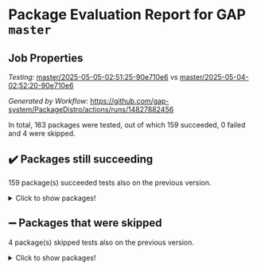 # Package Evaluation Report for GAP `master`

## Job Properties

*Testing:* [master/2025-05-05-02:51:25-90e710e6](https://github.com/gap-system/PackageDistro/blob/data/reports/master/2025-05-05-02:51:25-90e710e6) vs [master/2025-05-04-02:52:20-90e710e6](https://github.com/gap-system/PackageDistro/blob/data/reports/master/2025-05-04-02:52:20-90e710e6)

*Generated by Workflow:* https://github.com/gap-system/PackageDistro/actions/runs/14827882456

In total, 163 packages were tested, out of which 159 succeeded, 0 failed and 4 were skipped.

## :heavy_check_mark: Packages still succeeding

159 package(s) succeeded tests also on the previous version.
<details><summary>Click to show packages!</summary>

- 4ti2interface 2024.11-01 [(success)](https://github.com/gap-system/PackageDistro/actions/runs/14827882456/job/41623943361)
- ace 5.7.0 [(success)](https://github.com/gap-system/PackageDistro/actions/runs/14827882456/job/41623947203)
- aclib 1.3.2 [(success)](https://github.com/gap-system/PackageDistro/actions/runs/14827882456/job/41623947735)
- agt 0.3.1 [(success)](https://github.com/gap-system/PackageDistro/actions/runs/14827882456/job/41623948063)
- alco 1.1.1 [(success)](https://github.com/gap-system/PackageDistro/actions/runs/14827882456/job/41623949707)
- alnuth 3.2.1 [(success)](https://github.com/gap-system/PackageDistro/actions/runs/14827882456/job/41623950347)
- anupq 3.3.1 [(success)](https://github.com/gap-system/PackageDistro/actions/runs/14827882456/job/41623950661)
- atlasrep 2.1.9 [(success)](https://github.com/gap-system/PackageDistro/actions/runs/14827882456/job/41623950819)
- autodoc 2023.06.19 [(success)](https://github.com/gap-system/PackageDistro/actions/runs/14827882456/job/41623950952)
- automata 1.16 [(success)](https://github.com/gap-system/PackageDistro/actions/runs/14827882456/job/41623951114)
- automgrp 1.3.3 [(success)](https://github.com/gap-system/PackageDistro/actions/runs/14827882456/job/41623951380)
- autpgrp 1.11.1 [(success)](https://github.com/gap-system/PackageDistro/actions/runs/14827882456/job/41623951602)
- cap 2025.04-04 [(success)](https://github.com/gap-system/PackageDistro/actions/runs/14827882456/job/41623951849)
- caratinterface 2.3.7 [(success)](https://github.com/gap-system/PackageDistro/actions/runs/14827882456/job/41623951987)
- cddinterface 2024.09.02 [(success)](https://github.com/gap-system/PackageDistro/actions/runs/14827882456/job/41623952186)
- circle 1.6.6 [(success)](https://github.com/gap-system/PackageDistro/actions/runs/14827882456/job/41623952331)
- classicpres 1.22 [(success)](https://github.com/gap-system/PackageDistro/actions/runs/14827882456/job/41623952450)
- cohomolo 1.6.11 [(success)](https://github.com/gap-system/PackageDistro/actions/runs/14827882456/job/41623952622)
- congruence 1.2.7 [(success)](https://github.com/gap-system/PackageDistro/actions/runs/14827882456/job/41623952763)
- corefreesub 0.6 [(success)](https://github.com/gap-system/PackageDistro/actions/runs/14827882456/job/41623952933)
- corelg 1.57 [(success)](https://github.com/gap-system/PackageDistro/actions/runs/14827882456/job/41623953110)
- crime 1.6 [(success)](https://github.com/gap-system/PackageDistro/actions/runs/14827882456/job/41623953305)
- crisp 1.4.6 [(success)](https://github.com/gap-system/PackageDistro/actions/runs/14827882456/job/41623953473)
- crypting 0.10.5 [(success)](https://github.com/gap-system/PackageDistro/actions/runs/14827882456/job/41623953789)
- cryst 4.1.27 [(success)](https://github.com/gap-system/PackageDistro/actions/runs/14827882456/job/41623954021)
- crystcat 1.1.10 [(success)](https://github.com/gap-system/PackageDistro/actions/runs/14827882456/job/41623954280)
- ctbllib 1.3.9 [(success)](https://github.com/gap-system/PackageDistro/actions/runs/14827882456/job/41623954518)
- cubefree 1.20 [(success)](https://github.com/gap-system/PackageDistro/actions/runs/14827882456/job/41623954681)
- curlinterface 2.4.0 [(success)](https://github.com/gap-system/PackageDistro/actions/runs/14827882456/job/41623954856)
- cvec 2.8.3 [(success)](https://github.com/gap-system/PackageDistro/actions/runs/14827882456/job/41623955029)
- datastructures 0.3.1 [(success)](https://github.com/gap-system/PackageDistro/actions/runs/14827882456/job/41623955213)
- deepthought 1.0.8 [(success)](https://github.com/gap-system/PackageDistro/actions/runs/14827882456/job/41623955364)
- design 1.8.2 [(success)](https://github.com/gap-system/PackageDistro/actions/runs/14827882456/job/41623955546)
- difsets 2.3.1 [(success)](https://github.com/gap-system/PackageDistro/actions/runs/14827882456/job/41623955735)
- digraphs 1.10.0 [(success)](https://github.com/gap-system/PackageDistro/actions/runs/14827882456/job/41623955899)
- edim 1.3.8 [(success)](https://github.com/gap-system/PackageDistro/actions/runs/14827882456/job/41623956062)
- example 4.4.0 [(success)](https://github.com/gap-system/PackageDistro/actions/runs/14827882456/job/41623956333)
- examplesforhomalg 2023.10-01 [(success)](https://github.com/gap-system/PackageDistro/actions/runs/14827882456/job/41623956646)
- factint 1.6.3 [(success)](https://github.com/gap-system/PackageDistro/actions/runs/14827882456/job/41623956831)
- ferret 1.0.14 [(success)](https://github.com/gap-system/PackageDistro/actions/runs/14827882456/job/41623956980)
- fga 1.5.0 [(success)](https://github.com/gap-system/PackageDistro/actions/runs/14827882456/job/41623957158)
- fining 1.5.6 [(success)](https://github.com/gap-system/PackageDistro/actions/runs/14827882456/job/41623957312)
- float 1.0.7 [(success)](https://github.com/gap-system/PackageDistro/actions/runs/14827882456/job/41623957510)
- format 1.4.4 [(success)](https://github.com/gap-system/PackageDistro/actions/runs/14827882456/job/41623957669)
- forms 1.2.12 [(success)](https://github.com/gap-system/PackageDistro/actions/runs/14827882456/job/41623957866)
- fplsa 1.2.6 [(success)](https://github.com/gap-system/PackageDistro/actions/runs/14827882456/job/41623958029)
- fr 2.4.13 [(success)](https://github.com/gap-system/PackageDistro/actions/runs/14827882456/job/41623958197)
- francy 2.0.3 [(success)](https://github.com/gap-system/PackageDistro/actions/runs/14827882456/job/41623958371)
- fwtree 1.3 [(success)](https://github.com/gap-system/PackageDistro/actions/runs/14827882456/job/41623958554)
- gapdoc 1.6.7 [(success)](https://github.com/gap-system/PackageDistro/actions/runs/14827882456/job/41623958742)
- gauss 2024.11-01 [(success)](https://github.com/gap-system/PackageDistro/actions/runs/14827882456/job/41623958915)
- gaussforhomalg 2024.08-01 [(success)](https://github.com/gap-system/PackageDistro/actions/runs/14827882456/job/41623959085)
- gbnp 1.1.0 [(success)](https://github.com/gap-system/PackageDistro/actions/runs/14827882456/job/41623959241)
- generalizedmorphismsforcap 2025.02-01 [(success)](https://github.com/gap-system/PackageDistro/actions/runs/14827882456/job/41623959418)
- genss 1.6.9 [(success)](https://github.com/gap-system/PackageDistro/actions/runs/14827882456/job/41623959608)
- gradedmodules 2024.12-01 [(success)](https://github.com/gap-system/PackageDistro/actions/runs/14827882456/job/41623959751)
- gradedringforhomalg 2024.07-01 [(success)](https://github.com/gap-system/PackageDistro/actions/runs/14827882456/job/41623959932)
- grape 4.9.2 [(success)](https://github.com/gap-system/PackageDistro/actions/runs/14827882456/job/41623960108)
- groupoids 1.76 [(success)](https://github.com/gap-system/PackageDistro/actions/runs/14827882456/job/41623960319)
- grpconst 2.6.5 [(success)](https://github.com/gap-system/PackageDistro/actions/runs/14827882456/job/41623960474)
- guarana 0.96.3 [(success)](https://github.com/gap-system/PackageDistro/actions/runs/14827882456/job/41623960634)
- guava 3.20 [(success)](https://github.com/gap-system/PackageDistro/actions/runs/14827882456/job/41623960774)
- hap 1.66 [(success)](https://github.com/gap-system/PackageDistro/actions/runs/14827882456/job/41623960948)
- hapcryst 0.1.15 [(success)](https://github.com/gap-system/PackageDistro/actions/runs/14827882456/job/41623961121)
- hecke 1.5.4 [(success)](https://github.com/gap-system/PackageDistro/actions/runs/14827882456/job/41623961290)
- help 4.0 [(success)](https://github.com/gap-system/PackageDistro/actions/runs/14827882456/job/41623961450)
- homalg 2024.01-01 [(success)](https://github.com/gap-system/PackageDistro/actions/runs/14827882456/job/41623961607)
- homalgtocas 2023.11-01 [(success)](https://github.com/gap-system/PackageDistro/actions/runs/14827882456/job/41623961769)
- ibnp 0.15 [(success)](https://github.com/gap-system/PackageDistro/actions/runs/14827882456/job/41623961966)
- idrel 2.48 [(success)](https://github.com/gap-system/PackageDistro/actions/runs/14827882456/job/41623962134)
- images 1.3.3 [(success)](https://github.com/gap-system/PackageDistro/actions/runs/14827882456/job/41623962313)
- intpic 0.4.0 [(success)](https://github.com/gap-system/PackageDistro/actions/runs/14827882456/job/41623962454)
- io 4.9.1 [(success)](https://github.com/gap-system/PackageDistro/actions/runs/14827882456/job/41623962603)
- io_forhomalg 2023.02-04 [(success)](https://github.com/gap-system/PackageDistro/actions/runs/14827882456/job/41623962761)
- irredsol 1.4.4 [(success)](https://github.com/gap-system/PackageDistro/actions/runs/14827882456/job/41623962916)
- json 2.2.2 [(success)](https://github.com/gap-system/PackageDistro/actions/runs/14827882456/job/41623963068)
- jupyterkernel 1.5.1 [(success)](https://github.com/gap-system/PackageDistro/actions/runs/14827882456/job/41623963260)
- jupyterviz 1.5.6 [(success)](https://github.com/gap-system/PackageDistro/actions/runs/14827882456/job/41623963478)
- kan 1.37 [(success)](https://github.com/gap-system/PackageDistro/actions/runs/14827882456/job/41623963640)
- kbmag 1.5.11 [(success)](https://github.com/gap-system/PackageDistro/actions/runs/14827882456/job/41623963820)
- laguna 3.9.7 [(success)](https://github.com/gap-system/PackageDistro/actions/runs/14827882456/job/41623963977)
- liealgdb 2.2.1 [(success)](https://github.com/gap-system/PackageDistro/actions/runs/14827882456/job/41623964126)
- liepring 2.9.1 [(success)](https://github.com/gap-system/PackageDistro/actions/runs/14827882456/job/41623964321)
- liering 2.4.2 [(success)](https://github.com/gap-system/PackageDistro/actions/runs/14827882456/job/41623964499)
- linearalgebraforcap 2025.04-01 [(success)](https://github.com/gap-system/PackageDistro/actions/runs/14827882456/job/41623964641)
- lins 0.9 [(success)](https://github.com/gap-system/PackageDistro/actions/runs/14827882456/job/41623964765)
- localizeringforhomalg 2023.10-01 [(success)](https://github.com/gap-system/PackageDistro/actions/runs/14827882456/job/41623964909)
- loops 3.4.4 [(success)](https://github.com/gap-system/PackageDistro/actions/runs/14827882456/job/41623965016)
- lpres 1.1.1 [(success)](https://github.com/gap-system/PackageDistro/actions/runs/14827882456/job/41623965152)
- majoranaalgebras 1.5.2 [(success)](https://github.com/gap-system/PackageDistro/actions/runs/14827882456/job/41623965304)
- mapclass 1.4.6 [(success)](https://github.com/gap-system/PackageDistro/actions/runs/14827882456/job/41623965483)
- matgrp 0.71 [(success)](https://github.com/gap-system/PackageDistro/actions/runs/14827882456/job/41623965631)
- matricesforhomalg 2024.11-02 [(success)](https://github.com/gap-system/PackageDistro/actions/runs/14827882456/job/41623965766)
- modisom 3.0.0 [(success)](https://github.com/gap-system/PackageDistro/actions/runs/14827882456/job/41623965917)
- modulepresentationsforcap 2024.09-02 [(success)](https://github.com/gap-system/PackageDistro/actions/runs/14827882456/job/41623966059)
- modules 2024.12-01 [(success)](https://github.com/gap-system/PackageDistro/actions/runs/14827882456/job/41623966190)
- monoidalcategories 2025.03-02 [(success)](https://github.com/gap-system/PackageDistro/actions/runs/14827882456/job/41623966303)
- nconvex 2024.12-01 [(success)](https://github.com/gap-system/PackageDistro/actions/runs/14827882456/job/41623966426)
- nilmat 1.4.2 [(success)](https://github.com/gap-system/PackageDistro/actions/runs/14827882456/job/41623966580)
- nock 1.5 [(success)](https://github.com/gap-system/PackageDistro/actions/runs/14827882456/job/41623966727)
- normalizinterface 1.4.0 [(success)](https://github.com/gap-system/PackageDistro/actions/runs/14827882456/job/41623966866)
- nq 2.5.11 [(success)](https://github.com/gap-system/PackageDistro/actions/runs/14827882456/job/41623966995)
- numericalsgps 1.4.0 [(success)](https://github.com/gap-system/PackageDistro/actions/runs/14827882456/job/41623967152)
- openmath 11.5.3 [(success)](https://github.com/gap-system/PackageDistro/actions/runs/14827882456/job/41623967267)
- orb 5.0.0 [(success)](https://github.com/gap-system/PackageDistro/actions/runs/14827882456/job/41623967450)
- packagemanager 1.6.2 [(success)](https://github.com/gap-system/PackageDistro/actions/runs/14827882456/job/41623967562)
- patternclass 2.4.5 [(success)](https://github.com/gap-system/PackageDistro/actions/runs/14827882456/job/41623967682)
- permut 2.0.5 [(success)](https://github.com/gap-system/PackageDistro/actions/runs/14827882456/job/41623967781)
- polenta 1.3.11 [(success)](https://github.com/gap-system/PackageDistro/actions/runs/14827882456/job/41623967903)
- polymaking 0.8.7 [(success)](https://github.com/gap-system/PackageDistro/actions/runs/14827882456/job/41623968030)
- primgrp 3.4.4 [(success)](https://github.com/gap-system/PackageDistro/actions/runs/14827882456/job/41623968159)
- profiling 2.6.0 [(success)](https://github.com/gap-system/PackageDistro/actions/runs/14827882456/job/41623968259)
- qdistrnd 0.9.5 [(success)](https://github.com/gap-system/PackageDistro/actions/runs/14827882456/job/41623968370)
- qpa 1.35 [(success)](https://github.com/gap-system/PackageDistro/actions/runs/14827882456/job/41623968511)
- quagroup 1.8.4 [(success)](https://github.com/gap-system/PackageDistro/actions/runs/14827882456/job/41623968642)
- radiroot 2.9 [(success)](https://github.com/gap-system/PackageDistro/actions/runs/14827882456/job/41623968759)
- rcwa 4.7.1 [(success)](https://github.com/gap-system/PackageDistro/actions/runs/14827882456/job/41623968856)
- rds 1.8 [(success)](https://github.com/gap-system/PackageDistro/actions/runs/14827882456/job/41623969024)
- recog 1.4.4 [(success)](https://github.com/gap-system/PackageDistro/actions/runs/14827882456/job/41623969228)
- repndecomp 1.3.0 [(success)](https://github.com/gap-system/PackageDistro/actions/runs/14827882456/job/41623969349)
- repsn 3.1.2 [(success)](https://github.com/gap-system/PackageDistro/actions/runs/14827882456/job/41623969465)
- resclasses 4.7.3 [(success)](https://github.com/gap-system/PackageDistro/actions/runs/14827882456/job/41623969610)
- ringsforhomalg 2024.11-02 [(success)](https://github.com/gap-system/PackageDistro/actions/runs/14827882456/job/41623969750)
- sco 2023.08-01 [(success)](https://github.com/gap-system/PackageDistro/actions/runs/14827882456/job/41623969881)
- scscp 2.4.3 [(success)](https://github.com/gap-system/PackageDistro/actions/runs/14827882456/job/41623970028)
- semigroups 5.5.0 [(success)](https://github.com/gap-system/PackageDistro/actions/runs/14827882456/job/41623970173)
- sglppow 2.4 [(success)](https://github.com/gap-system/PackageDistro/actions/runs/14827882456/job/41623970312)
- sgpviz 0.999.6 [(success)](https://github.com/gap-system/PackageDistro/actions/runs/14827882456/job/41623970460)
- simpcomp 2.1.14 [(success)](https://github.com/gap-system/PackageDistro/actions/runs/14827882456/job/41623970582)
- singular 2024.06.03 [(success)](https://github.com/gap-system/PackageDistro/actions/runs/14827882456/job/41623970725)
- sl2reps 1.1 [(success)](https://github.com/gap-system/PackageDistro/actions/runs/14827882456/job/41623970855)
- sla 1.6.2 [(success)](https://github.com/gap-system/PackageDistro/actions/runs/14827882456/job/41623971004)
- smallantimagmas 0.3.0 [(success)](https://github.com/gap-system/PackageDistro/actions/runs/14827882456/job/41623971166)
- smallgrp 1.5.4 [(success)](https://github.com/gap-system/PackageDistro/actions/runs/14827882456/job/41623971302)
- smallsemi 0.7.2 [(success)](https://github.com/gap-system/PackageDistro/actions/runs/14827882456/job/41623971469)
- sonata 2.9.6 [(success)](https://github.com/gap-system/PackageDistro/actions/runs/14827882456/job/41623971621)
- sophus 1.27 [(success)](https://github.com/gap-system/PackageDistro/actions/runs/14827882456/job/41623971820)
- sotgrps 1.3 [(success)](https://github.com/gap-system/PackageDistro/actions/runs/14827882456/job/41623972064)
- spinsym 1.5.2 [(success)](https://github.com/gap-system/PackageDistro/actions/runs/14827882456/job/41623972689)
- standardff 1.0 [(success)](https://github.com/gap-system/PackageDistro/actions/runs/14827882456/job/41623972845)
- symbcompcc 1.3.2 [(success)](https://github.com/gap-system/PackageDistro/actions/runs/14827882456/job/41623973053)
- thelma 1.3 [(success)](https://github.com/gap-system/PackageDistro/actions/runs/14827882456/job/41623973202)
- tomlib 1.2.11 [(success)](https://github.com/gap-system/PackageDistro/actions/runs/14827882456/job/41623973391)
- toolsforhomalg 2024.09-01 [(success)](https://github.com/gap-system/PackageDistro/actions/runs/14827882456/job/41623973611)
- toric 1.9.6 [(success)](https://github.com/gap-system/PackageDistro/actions/runs/14827882456/job/41623973852)
- transgrp 3.6.5 [(success)](https://github.com/gap-system/PackageDistro/actions/runs/14827882456/job/41623974036)
- typeset 1.2.2 [(success)](https://github.com/gap-system/PackageDistro/actions/runs/14827882456/job/41623974201)
- ugaly 4.1.3 [(success)](https://github.com/gap-system/PackageDistro/actions/runs/14827882456/job/41623974378)
- unipot 1.6 [(success)](https://github.com/gap-system/PackageDistro/actions/runs/14827882456/job/41623974556)
- unitlib 4.2.0 [(success)](https://github.com/gap-system/PackageDistro/actions/runs/14827882456/job/41623974740)
- utils 0.89 [(success)](https://github.com/gap-system/PackageDistro/actions/runs/14827882456/job/41623974929)
- uuid 0.7 [(success)](https://github.com/gap-system/PackageDistro/actions/runs/14827882456/job/41623975101)
- walrus 0.9991 [(success)](https://github.com/gap-system/PackageDistro/actions/runs/14827882456/job/41623975235)
- wedderga 4.10.5 [(success)](https://github.com/gap-system/PackageDistro/actions/runs/14827882456/job/41623975416)
- wpe 0.8 [(success)](https://github.com/gap-system/PackageDistro/actions/runs/14827882456/job/41623975665)
- xmod 2.93 [(success)](https://github.com/gap-system/PackageDistro/actions/runs/14827882456/job/41623975867)
- xmodalg 1.32 [(success)](https://github.com/gap-system/PackageDistro/actions/runs/14827882456/job/41623976058)
- yangbaxter 0.10.6 [(success)](https://github.com/gap-system/PackageDistro/actions/runs/14827882456/job/41623976340)
- zeromqinterface 0.16 [(success)](https://github.com/gap-system/PackageDistro/actions/runs/14827882456/job/41623976560)
</details>

## :heavy_minus_sign: Packages that were skipped

4 package(s) skipped tests also on the previous version.
<details><summary>Click to show packages!</summary>

- browse 1.8.21 [(skipped)](https://github.com/gap-system/PackageDistro/actions/runs/14827882456/job/41623739972)
- itc 1.5.1 [(skipped)](https://github.com/gap-system/PackageDistro/actions/runs/14827882456/job/41623739972)
- polycyclic 2.16 [(skipped)](https://github.com/gap-system/PackageDistro/actions/runs/14827882456/job/41623739972)
- xgap 4.32 [(skipped)](https://github.com/gap-system/PackageDistro/actions/runs/14827882456/job/41623739972)
</details>

